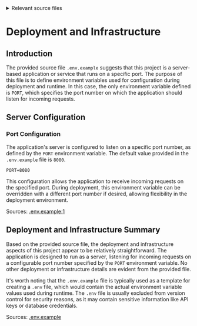 <details>
<summary>Relevant source files</summary>

The following file was used as context for generating this wiki page:

- [.env.example](https://github.com/aanickode/access-control-service/blob/main/.env.example)

</details>

# Deployment and Infrastructure

## Introduction

The provided source file `.env.example` suggests that this project is a server-based application or service that runs on a specific port. The purpose of this file is to define environment variables used for configuration during deployment and runtime. In this case, the only environment variable defined is `PORT`, which specifies the port number on which the application should listen for incoming requests.

## Server Configuration

### Port Configuration

The application's server is configured to listen on a specific port number, as defined by the `PORT` environment variable. The default value provided in the `.env.example` file is `8080`.

```
PORT=8080
```

This configuration allows the application to receive incoming requests on the specified port. During deployment, this environment variable can be overridden with a different port number if desired, allowing flexibility in the deployment environment.

Sources: [.env.example:1]()

## Deployment and Infrastructure Summary

Based on the provided source file, the deployment and infrastructure aspects of this project appear to be relatively straightforward. The application is designed to run as a server, listening for incoming requests on a configurable port number specified by the `PORT` environment variable. No other deployment or infrastructure details are evident from the provided file.

It's worth noting that the `.env.example` file is typically used as a template for creating a `.env` file, which would contain the actual environment variable values used during runtime. The `.env` file is usually excluded from version control for security reasons, as it may contain sensitive information like API keys or database credentials.

Sources: [.env.example]()
